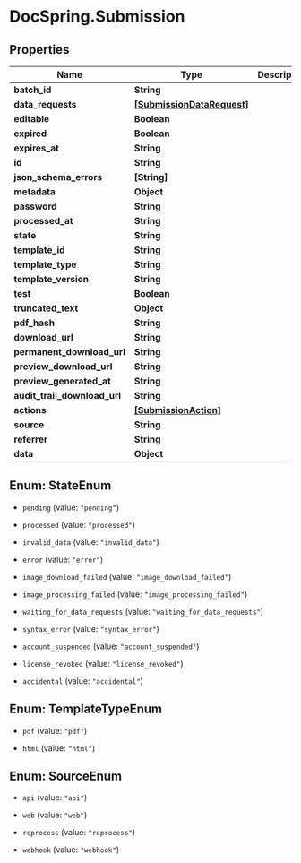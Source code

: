 # DocSpring.Submission

## Properties

Name | Type | Description | Notes
------------ | ------------- | ------------- | -------------
**batch_id** | **String** |  | 
**data_requests** | [**[SubmissionDataRequest]**](SubmissionDataRequest.md) |  | 
**editable** | **Boolean** |  | 
**expired** | **Boolean** |  | 
**expires_at** | **String** |  | 
**id** | **String** |  | 
**json_schema_errors** | **[String]** |  | 
**metadata** | **Object** |  | 
**password** | **String** |  | 
**processed_at** | **String** |  | 
**state** | **String** |  | 
**template_id** | **String** |  | 
**template_type** | **String** |  | 
**template_version** | **String** |  | 
**test** | **Boolean** |  | 
**truncated_text** | **Object** |  | 
**pdf_hash** | **String** |  | 
**download_url** | **String** |  | 
**permanent_download_url** | **String** |  | 
**preview_download_url** | **String** |  | 
**preview_generated_at** | **String** |  | 
**audit_trail_download_url** | **String** |  | 
**actions** | [**[SubmissionAction]**](SubmissionAction.md) |  | 
**source** | **String** |  | 
**referrer** | **String** |  | 
**data** | **Object** |  | 



## Enum: StateEnum


* `pending` (value: `"pending"`)

* `processed` (value: `"processed"`)

* `invalid_data` (value: `"invalid_data"`)

* `error` (value: `"error"`)

* `image_download_failed` (value: `"image_download_failed"`)

* `image_processing_failed` (value: `"image_processing_failed"`)

* `waiting_for_data_requests` (value: `"waiting_for_data_requests"`)

* `syntax_error` (value: `"syntax_error"`)

* `account_suspended` (value: `"account_suspended"`)

* `license_revoked` (value: `"license_revoked"`)

* `accidental` (value: `"accidental"`)





## Enum: TemplateTypeEnum


* `pdf` (value: `"pdf"`)

* `html` (value: `"html"`)





## Enum: SourceEnum


* `api` (value: `"api"`)

* `web` (value: `"web"`)

* `reprocess` (value: `"reprocess"`)

* `webhook` (value: `"webhook"`)




